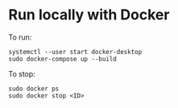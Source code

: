 
# Run locally with Docker
To run:
```commandline
systemctl --user start docker-desktop
sudo docker-compose up --build
```

To stop:
```commandline
sudo docker ps
sudo docker stop <ID>
```